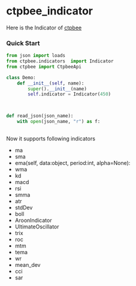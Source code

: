 # ctpbee_indicator

Here is the Indicator of [ctpbee](https://github.com/ctpbee/ctpbee)

### Quick Start

```python
from json import loads
from ctpbee.indicators  import Indicator
from ctpbee import CtpbeeApi

class Demo:
    def __init__(self, name):
        super().__init__(name)
        self.indicator = Indicator(450)
       


def read_json(json_name):
    with open(json_name, "r") as f:
        

 ``` 

Now it supports following indicators

- ma
- sma
- ema(self, data:object, period:int, alpha=None):
- wma
- kd
- macd
- rsi
- smma
- atr
- stdDev
- boll
- AroonIndicator
- UltimateOscillator
- trix
- roc
- mtm
- tema
- wr
- mean_dev
- cci
- sar
